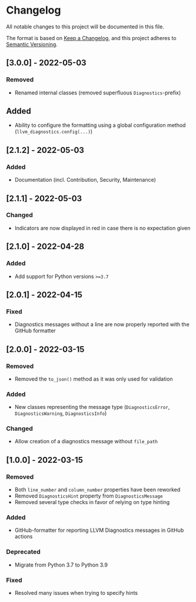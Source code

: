 <!--
Copyright (C) 2022 TomTom NV. All rights reserved.

This software is the proprietary copyright of TomTom NV and its subsidiaries and may be
used for internal evaluation purposes or commercial use strictly subject to separate
license agreement between you and TomTom NV. If you are the licensee, you are only permitted
to use this software in accordance with the terms of your license agreement. If you are
not the licensee, you are not authorized to use this software in any manner and should
immediately return or destroy it.
-->

# Changelog
All notable changes to this project will be documented in this file.

The format is based on [Keep a Changelog](https://keepachangelog.com/en/1.1.0/),
and this project adheres to [Semantic Versioning](https://semver.org/spec/v2.0.0.html).

## [3.0.0] - 2022-05-03
### Removed
- Renamed internal classes (removed superfluous `Diagnostics`-prefix)

## Added
- Ability to configure the formatting using a global configuration method (`llvm_diagnostics.config(...)`)

## [2.1.2] - 2022-05-03
### Added
- Documentation (incl. Contribution, Security, Maintenance)

## [2.1.1] - 2022-05-03
### Changed
- Indicators are now displayed in red in case there is no expectation given

## [2.1.0] - 2022-04-28
### Added
- Add support for Python versions `>=3.7`

## [2.0.1] - 2022-04-15
### Fixed
- Diagnostics messages without a line are now properly reported with the GitHub formatter

## [2.0.0] - 2022-03-15
### Removed
- Removed the `to_json()` method as it was only used for validation

### Added
- New classes representing the message type (`DiagnosticsError`, `DiagnosticsWarning`, `DiagnosticsInfo`)

### Changed
- Allow creation of a diagnostics message without `file_path`

## [1.0.0] - 2022-03-15
### Removed
- Both `line_number` and `column_number` properties have been reworked
- Removed `DiagnosticsHint` property from `DiagnosticsMessage`
- Removed several type checks in favor of relying on type hinting

### Added
- GitHub-formatter for reporting LLVM Diagnostics messages in GitHub actions

### Deprecated
- Migrate from Python 3.7 to Python 3.9

### Fixed
- Resolved many issues when trying to specify hints


